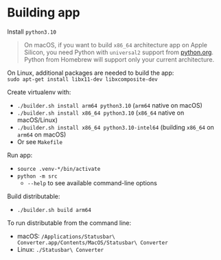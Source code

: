 # Building app

Install `python3.10`

> On macOS, if you want to build `x86_64` architecture app on Apple Silicon, you need Python
> with `universal2` support from [python.org](https://www.python.org/downloads/release/python-31011/).
> Python from Homebrew will support only your current architecture.

On Linux, additional packages are needed to build the app:  
`sudo apt-get install libx11-dev libxcomposite-dev`

Create virtualenv with:
- `./builder.sh install arm64 python3.10` (`arm64` native on macOS)
- `./builder.sh install x86_64 python3.10` (`x86_64` native on macOS/Linux)
- `./builder.sh install x86_64 python3.10-intel64` (building `x86_64` on `arm64` on macOS)
- Or see `Makefile`

Run app:
- `source .venv-*/bin/activate`
- `python -m src`
  - `--help` to see available command-line options

Build distributable:
- `./builder.sh build arm64`

To run distributable from the command line:
- macOS: `/Applications/Statusbar\ Converter.app/Contents/MacOS/Statusbar\ Converter`
- Linux: `./Statusbar\ Converter`
